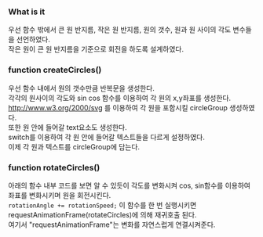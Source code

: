 ### What is it
우선 함수 밖에서 큰 원 반지름, 작은 원 반지름, 원의 갯수, 원과 원 사이의 각도 변수들을 선언하였다.<br/>
작은 원이 큰 원 반지름을 기준으로 회전을 하도록 설계하였다.
### function createCircles()
우선 함수 내에서 원의 갯수만큼 반복문을 생성한다.<br/>
각각의 원사이의 각도와 sin cos 함수를 이용하여 각 원의 x,y좌표를 생성한다.<br/>
http://www.w3.org/2000/svg 를 이용하여 각 원을 포함시킬 circleGroup 생성하였다.<br/>
또한 원 안에 들어갈 text요소도 생성한다.<br/>
switch를 이용하여 각 원 안에 들어갈 텍스트들을 다르게 설정하였다.<br/>
이제 각 원과 텍스트를 circleGroup에 담는다.

### function rotateCircles()
아래의 함수 내부 코드를 보면 알 수 있듯이 각도를 변화시켜 cos, sin함수를 이용하여 좌표를 변화시키며 원을 회전시킨다.<br/>
```rotationAngle += rotationSpeed;```
이 함수를 한 번 실행시키면 requestAnimationFrame(rotateCircles)에 의해 재귀호출 된다.<br/>
여기서 "requestAnimationFrame"는 변화를 자연스럽게 연결시켜준다.<br/> 
